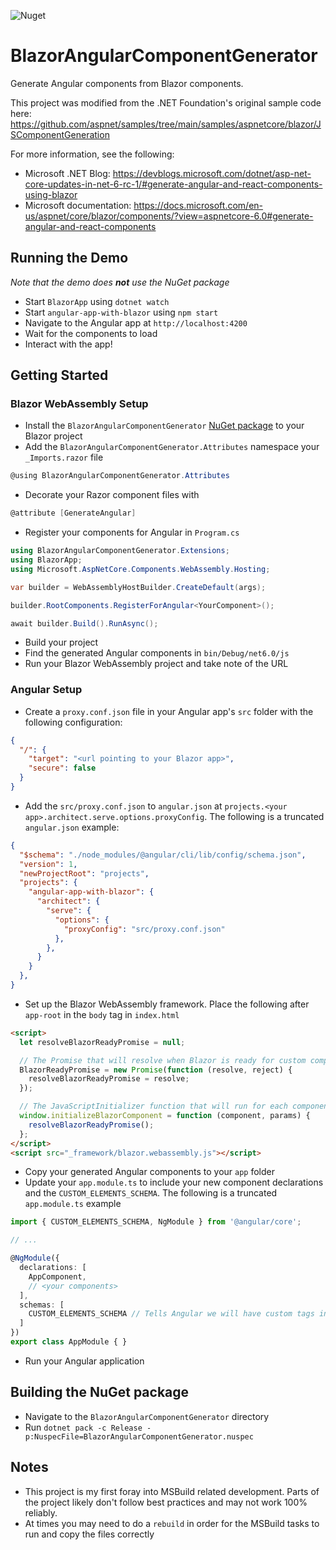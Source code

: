 ![Nuget](https://img.shields.io/nuget/v/BlazorAngularComponentGenerator?style=flat-square)

# BlazorAngularComponentGenerator

Generate Angular components from Blazor components.

This project was modified from the .NET Foundation's original sample code here: https://github.com/aspnet/samples/tree/main/samples/aspnetcore/blazor/JSComponentGeneration

For more information, see the following:
* Microsoft .NET Blog: https://devblogs.microsoft.com/dotnet/asp-net-core-updates-in-net-6-rc-1/#generate-angular-and-react-components-using-blazor
* Microsoft documentation: https://docs.microsoft.com/en-us/aspnet/core/blazor/components/?view=aspnetcore-6.0#generate-angular-and-react-components

## Running the Demo

_Note that the demo does **not** use the NuGet package_

* Start `BlazorApp` using `dotnet watch`
* Start `angular-app-with-blazor` using `npm start`
* Navigate to the Angular app at `http://localhost:4200`
* Wait for the components to load
* Interact with the app!

## Getting Started

### Blazor WebAssembly Setup

* Install the `BlazorAngularComponentGenerator` [NuGet package](https://www.nuget.org/packages/BlazorAngularComponentGenerator/) to your Blazor project
* Add the `BlazorAngularComponentGenerator.Attributes` namespace your `_Imports.razor` file
```C#
@using BlazorAngularComponentGenerator.Attributes
```
* Decorate your Razor component files with
```C#
@attribute [GenerateAngular]
```
* Register your components for Angular in `Program.cs`
```C#
using BlazorAngularComponentGenerator.Extensions;
using BlazorApp;
using Microsoft.AspNetCore.Components.WebAssembly.Hosting;

var builder = WebAssemblyHostBuilder.CreateDefault(args);

builder.RootComponents.RegisterForAngular<YourComponent>();

await builder.Build().RunAsync();
```
* Build your project
* Find the generated Angular components in `bin/Debug/net6.0/js`
* Run your Blazor WebAssembly project and take note of the URL

### Angular Setup

* Create a `proxy.conf.json` file in your Angular app's `src` folder with the following configuration:
```JSON
{
  "/": {
    "target": "<url pointing to your Blazor app>",
    "secure": false
  }
}
```
* Add the `src/proxy.conf.json` to `angular.json` at `projects.<your app>.architect.serve.options.proxyConfig`. The following is a truncated `angular.json` example:
```JSON
{
  "$schema": "./node_modules/@angular/cli/lib/config/schema.json",
  "version": 1,
  "newProjectRoot": "projects",
  "projects": {
    "angular-app-with-blazor": {
      "architect": {
        "serve": {
          "options": {
            "proxyConfig": "src/proxy.conf.json"
          },
        },
      }
    }
  },
}
```
* Set up the Blazor WebAssembly framework. Place the following after `app-root` in the `body` tag in `index.html`
```HTML
<script>
  let resolveBlazorReadyPromise = null;

  // The Promise that will resolve when Blazor is ready for custom components
  BlazorReadyPromise = new Promise(function (resolve, reject) {
    resolveBlazorReadyPromise = resolve;
  });

  // The JavaScriptInitializer function that will run for each component when Blazor is ready for that component
  window.initializeBlazorComponent = function (component, params) {
    resolveBlazorReadyPromise();
  };
</script>
<script src="_framework/blazor.webassembly.js"></script>
```
* Copy your generated Angular components to your `app` folder
* Update your `app.module.ts` to include your new component declarations and the `CUSTOM_ELEMENTS_SCHEMA`. The following is a truncated `app.module.ts` example
```TypeScript
import { CUSTOM_ELEMENTS_SCHEMA, NgModule } from '@angular/core';

// ...

@NgModule({
  declarations: [
    AppComponent,
    // <your components>
  ],
  schemas: [
    CUSTOM_ELEMENTS_SCHEMA // Tells Angular we will have custom tags in our templates
  ]
})
export class AppModule { }
```
* Run your Angular application

## Building the NuGet package

* Navigate to the `BlazorAngularComponentGenerator` directory
* Run `dotnet pack -c Release -p:NuspecFile=BlazorAngularComponentGenerator.nuspec`

## Notes

* This project is my first foray into MSBuild related development. Parts of the project likely don't follow best practices and may not work 100% reliably.
* At times you may need to do a `rebuild` in order for the MSBuild tasks to run and copy the files correctly
